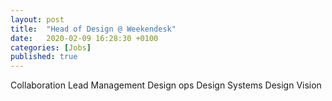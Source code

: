 ```yaml
---
layout: post
title:  "Head of Design @ Weekendesk"
date:   2020-02-09 16:28:30 +0100
categories: [Jobs]
published: true
---
```


Collaboration
Lead
Management
Design ops
Design Systems
Design Vision

